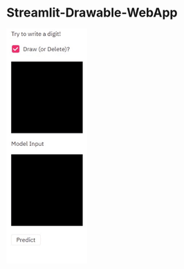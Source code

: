 # Streamlit-Drawable-WebApp

![](https://github.com/VishwasDevnani/Streamlit-Drawable-WebApp/blob/main/img/demo.gif)

